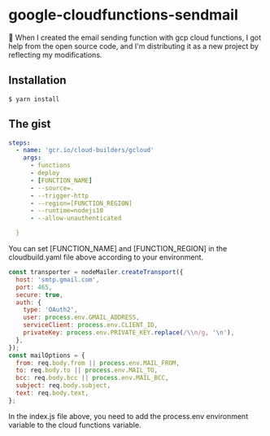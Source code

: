 # google-cloudfunctions-sendmail

🎉 When I created the email sending function with gcp cloud functions, I got help from the open source code, and I'm distributing it as a new project by reflecting my modifications.

## Installation

```
$ yarn install
```

## The gist

```yaml
steps:
  - name: 'gcr.io/cloud-builders/gcloud'
    args:
      - functions
      - deploy
      - [FUNCTION_NAME]
      - --source=.
      - --trigger-http
      - --region=[FUNCTION_REGION]
      - --runtime=nodejs10
      - --allow-unauthenticated

  }
```

You can set [FUNCTION_NAME] and [FUNCTION_REGION] in the cloudbuild.yaml file above according to your environment.

```js
const transporter = nodeMailer.createTransport({
  host: 'smtp.gmail.com',
  port: 465,
  secure: true,
  auth: {
    type: 'OAuth2',
    user: process.env.GMAIL_ADDRESS,
    serviceClient: process.env.CLIENT_ID,
    privateKey: process.env.PRIVATE_KEY.replace(/\\n/g, '\n'),
  },
});
const mailOptions = {
  from: req.body.from || process.env.MAIL_FROM,
  to: req.body.to || process.env.MAIL_TO,
  bcc: req.body.bcc || process.env.MAIL_BCC,
  subject: req.body.subject,
  text: req.body.text,
};
```

In the index.js file above, you need to add the process.env environment variable to the cloud functions variable.
